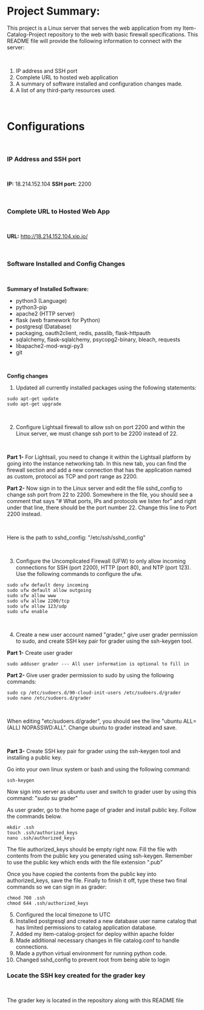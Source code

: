 # Project Summary: #

This project is a Linux server that serves the web application from my Item-
Catalog-Project repository to the web with basic firewall specifications.
This README file will provide the following information to connect with the
server:

<br/>

1. IP address and SSH port
2. Complete URL to hosted web application
3. A summary of software installed and configuration changes made.
4. A list of any third-party resources used.

<br/>

# Configurations #  

<br/>

### IP Address and SSH port ###

<br/>

**IP:** 18.214.152.104
**SSH port:** 2200

<br/>

### Complete URL to Hosted Web App ###

<br/>

**URL:** http://18.214.152.104.xip.io/

<br/>

### Software Installed and Config Changes ###

<br/>

**Summary of Installed Software:**

* python3 (Language)
* python3-pip
* apache2 (HTTP server)
* flask (web framework for Python)
* postgresql (Database)
* packaging, oauth2client, redis, passlib, flask-httpauth
* sqlalchemy, flask-sqlalchemy, psycopg2-binary, bleach, requests
* libapache2-mod-wsgi-py3
* git

<br/>

**Config changes**

1. Updated all currently installed packages using the following statements:

```
sudo apt-get update
sudo apt-get upgrade
```

<br/>

2. Configure Lightsail firewall to allow ssh on port 2200 and within the Linux
server, we must change ssh port to be 2200 instead of 22.
<br/>

**Part 1-** For Lightsail, you need to change it within the Lightsail platform by going into
the instance networking tab. In this new tab, you can find the firewall section
and add a new connection that has the application named as custom, protocol
as TCP and port range as 2200.

**Part 2-** Now sign in to the Linux server and edit the file sshd_config to change
ssh port from 22 to 2200. Somewhere in the file, you should see a comment that
says "# What ports, IPs and protocols we listen for" and right under that line,
there should be the port number 22. Change this line to Port 2200 instead.

<br/>

Here is the path to sshd_config: "/etc/ssh/sshd_config"

<br/>

3. Configure the Uncomplicated Firewall (UFW) to only allow incoming connections
for SSH (port 2200), HTTP (port 80), and NTP (port 123). Use the following
commands to configure the ufw.

```
sudo ufw default deny incoming
sudo ufw default allow outgoing
sudo ufw allow www
sudo ufw allow 2200/tcp
sudo ufw allow 123/udp
sudo ufw enable
```

<br/>

4. Create a new user account named "grader," give user grader permission to
sudo, and create SSH key pair for grader using the ssh-keygen tool.


**Part 1-** Create user grader

```
sudo adduser grader --- All user information is optional to fill in
```

**Part 2-** Give user grader permission to sudo by using the following commands:

```
sudo cp /etc/sudoers.d/90-cloud-init-users /etc/sudoers.d/grader
sudo nano /etc/sudoers.d/grader
```

<br/>

When editing "etc/sudoers.d/grader", you should see the line
"ubuntu ALL=(ALL) NOPASSWD:ALL". Change ubuntu to grader instead and save.

<br/>

**Part 3-** Create SSH key pair for grader using the ssh-keygen tool and installing
a public key.

Go into your own linux system or bash and using the following command:

```
ssh-keygen
```

Now sign into server as ubuntu user and switch to grader user by using this
command: "sudo su grader"

As user grader, go to the home page of grader and install public key. Follow
the commands below.

```
mkdir .ssh
touch .ssh/authorized_keys
nano .ssh/authorized_keys
```

The file authorized_keys should be empty right now. Fill the file with contents
from the public key you generated using ssh-keygen. Remember to use the public key
which ends with the file extension ".pub"

Once you have copied the contents from the public key into authorized_keys,
save the file. Finally to finish it off, type these two final commands so
we can sign in as grader:

```
chmod 700 .ssh
chmod 644 .ssh/authorized_keys
```

5. Configured the local timezone to UTC </br>
6. Installed postgresql and created a new database user name catalog that has limited permissions
  to catalog application database. </br>
7. Added my item-catalog-project for deploy within apache folder </br>
8. Made additional necessary changes in file catalog.conf to handle connections. </br>
9. Made a python virtual environment for running python code. </br>
10. Changed sshd_config to prevent root from being able to login </br>

### Locate the SSH key created for the grader key ###

<br/>

The grader key is located in the repository along with this README file
